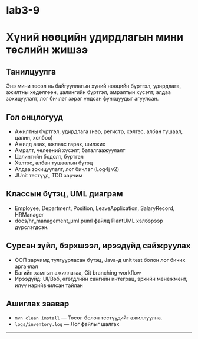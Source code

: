 # lab3-9
# Хүний нөөцийн удирдлагын мини төслийн жишээ

## Танилцуулга
Энэ мини төсөл нь байгууллагын хүний нөөцийн бүртгэл, удирдлага, ажилтны хөдөлгөөн, цалингийн бүртгэл, амралтын хүсэлт, алдаа зохицуулалт, лог бичлэг зэрэг үндсэн функцуудыг агуулсан.

## Гол онцлогууд
- Ажилтны бүртгэл, удирдлага (нэр, регистр, хэлтэс, албан тушаал, цалин, холбоо)
- Ажилд авах, ажлаас гарах, шилжих
- Амралт, чөлөөний хүсэлт, баталгаажуулалт
- Цалингийн бодолт, бүртгэл
- Хэлтэс, албан тушаалын бүтэц
- Алдаа зохицуулалт, лог бичлэг (Log4j v2)
- JUnit тестүүд, TDD зарчим

## Классын бүтэц, UML диаграм
- Employee, Department, Position, LeaveApplication, SalaryRecord, HRManager
- docs/hr_management_uml.puml файлд PlantUML хэлбэрээр дүрслэгдсэн.

## Сурсан зүйл, бэрхшээл, ирээдүйд сайжруулах
- ООП зарчимд тулгуурласан бүтэц, Java-д unit test болон лог бичих аргачлал
- Багийн хамтын ажиллагаа, Git branching workflow
- Ирээдүйд: UI/Вэб, өгөгдлийн сангийн интеграц, эрхийн менежмент, илүү нарийвчилсан тайлан

## Ашиглах заавар
- `mvn clean install` — Төсөл болон тестүүдийг ажиллуулна.
- `logs/inventory.log` — Лог файлыг шалгах

---
